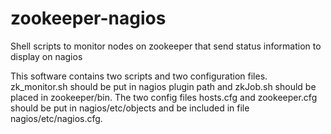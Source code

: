 # zookeeper-nagios
Shell scripts to monitor nodes on zookeeper that send status information to display on nagios

This software contains two scripts and two configuration files. zk_monitor.sh should be put in nagios plugin path and zkJob.sh should be placed in zookeeper/bin. The two config files hosts.cfg and zookeeper.cfg should be put in nagios/etc/objects and be included in file nagios/etc/nagios.cfg.
